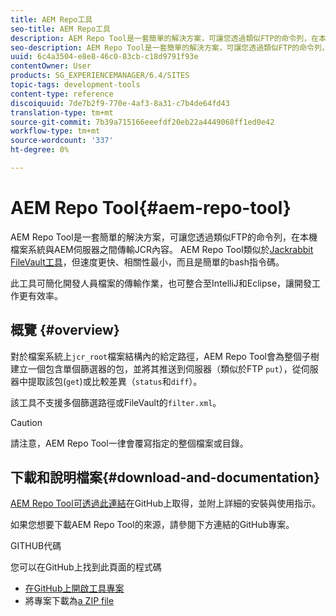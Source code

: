 ```yaml
---
title: AEM Repo工具
seo-title: AEM Repo工具
description: AEM Repo Tool是一套簡單的解決方案，可讓您透過類似FTP的命令列，在本機檔案系統與AEM伺服器之間傳輸JCR內容。 AEM Repo Tool類似Jackrabbit FileVault工具，但速度更快、相依性最小，而且是簡單的bash指令碼。
seo-description: AEM Repo Tool是一套簡單的解決方案，可讓您透過類似FTP的命令列，在本機檔案系統與AEM伺服器之間傳輸JCR內容。 AEM Repo Tool類似Jackrabbit FileVault工具，但速度更快、相依性最小，而且是簡單的bash指令碼。
uuid: 6c4a3504-e8e8-46c0-83cb-c18d9791f93e
contentOwner: User
products: SG_EXPERIENCEMANAGER/6.4/SITES
topic-tags: development-tools
content-type: reference
discoiquuid: 7de7b2f9-770e-4af3-8a31-c7b4de64fd43
translation-type: tm+mt
source-git-commit: 7b39a715166eeefdf20eb22a4449068ff1ed0e42
workflow-type: tm+mt
source-wordcount: '337'
ht-degree: 0%

---
```



# AEM Repo Tool{#aem-repo-tool}

AEM Repo Tool是一套簡單的解決方案，可讓您透過類似FTP的命令列，在本機檔案系統與AEM伺服器之間傳輸JCR內容。 AEM Repo Tool類似於[Jackrabbit FileVault工具](/help/sites-developing/ht-vlttool.md)，但速度更快、相關性最小，而且是簡單的bash指令碼。

此工具可簡化開發人員檔案的傳輸作業，也可整合至IntelliJ和Eclipse，讓開發工作更有效率。

## 概覽 {#overview}

對於檔案系統上`jcr_root`檔案結構內的給定路徑，AEM Repo Tool會為整個子樹建立一個包含單個篩選器的包，並將其推送到伺服器（類似於FTP `put`），從伺服器中提取該包(`get`)或比較差異（`status`和`diff`）。

該工具不支援多個篩選路徑或FileVault的`filter.xml`。

>[!CAUTION]
>
>請注意，AEM Repo Tool一律會覆寫指定的整個檔案或目錄。

## 下載和說明檔案{#download-and-documentation}

[AEM Repo Tool可透過此連結](https://github.com/Adobe-Marketing-Cloud/tools/tree/master/repo)在GitHub上取得，並附上詳細的安裝與使用指示。

如果您想要下載AEM Repo Tool的來源，請參閱下方連結的GitHub專案。

GITHUB代碼

您可以在GitHub上找到此頁面的程式碼

* [在GitHub上開啟工具專案](https://github.com/Adobe-Marketing-Cloud/tools)
* 將專案下載為[a ZIP file](https://github.com/Adobe-Marketing-Cloud/tools/archive/master.zip)

